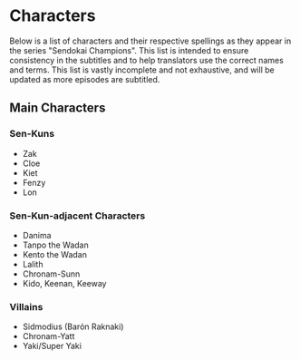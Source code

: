 # Characters

Below is a list of characters and their respective spellings as they appear in the series "Sendokai Champions". This list is intended to ensure consistency in the subtitles and to help translators use the correct names and terms. This list is vastly incomplete and not exhaustive, and will be updated as more episodes are subtitled.

## Main Characters

### Sen-Kuns

- Zak
- Cloe
- Kiet
- Fenzy
- Lon

### Sen-Kun-adjacent Characters

- Danima
- Tanpo the Wadan
- Kento the Wadan
- Lalith
- Chronam-Sunn
- Kido, Keenan, Keeway

### Villains

- Sidmodius (Barón Raknaki)
- Chronam-Yatt
- Yaki/Super Yaki